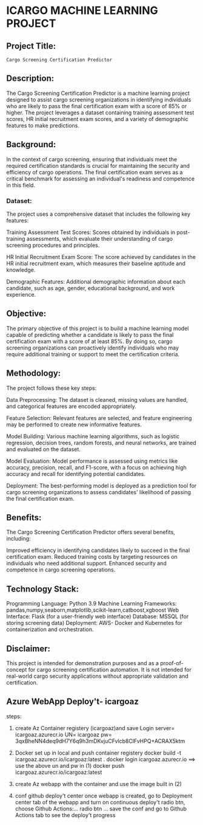 # ICARGO MACHINE LEARNING PROJECT
## Project Title: 
    Cargo Screening Certification Predictor
## Description:
The Cargo Screening Certification Predictor is a machine learning project designed to assist cargo screening organizations in identifying individuals who are likely to pass the final certification exam with a score of 85% or higher. The project leverages a dataset containing training assessment test scores, HR initial recruitment exam scores, and a variety of demographic features to make predictions.

## Background:
In the context of cargo screening, ensuring that individuals meet the required certification standards is crucial for maintaining the security and efficiency of cargo operations. The final certification exam serves as a critical benchmark for assessing an individual's readiness and competence in this field.
### Dataset:
 The project uses a comprehensive dataset that includes the following key features:

Training Assessment Test Scores: Scores obtained by individuals in post-training assessments, which evaluate their understanding of cargo screening procedures and principles.

HR Initial Recruitment Exam Score: The score achieved by candidates in the HR initial recruitment exam, which measures their baseline aptitude and knowledge.

Demographic Features: Additional demographic information about each candidate, such as age, gender, educational background, and work experience.
## Objective:
The primary objective of this project is to build a machine learning model capable of predicting whether a candidate is likely to pass the final certification exam with a score of at least 85%. By doing so, cargo screening organizations can proactively identify individuals who may require additional training or support to meet the certification criteria.
## Methodology:
 The project follows these key steps:

Data Preprocessing: The dataset is cleaned, missing values are handled, and categorical features are encoded appropriately.

Feature Selection: Relevant features are selected, and feature engineering may be performed to create new informative features.

Model Building: Various machine learning algorithms, such as logistic regression, decision trees, random forests, and neural networks, are trained and evaluated on the dataset.

Model Evaluation: Model performance is assessed using metrics like accuracy, precision, recall, and F1-score, with a focus on achieving high accuracy and recall for identifying potential candidates.

Deployment: The best-performing model is deployed as a prediction tool for cargo screening organizations to assess candidates' likelihood of passing the final certification exam.
## Benefits:

The Cargo Screening Certification Predictor offers several benefits, including:

Improved efficiency in identifying candidates likely to succeed in the final certification exam.
Reduced training costs by targeting resources on individuals who need additional support.
Enhanced security and competence in cargo screening operations.

## Technology Stack:

Programming Language:
     Python 3.9
Machine Learning Frameworks:
     pandas,numpy,seaborn,matplotlib,scikit-learn,catboost,xgboost
Web Interface: 
    Flask (for a user-friendly web interface)
Database: 
    MSSQL (for storing screening data)
Deployment:
    AWS- Docker and Kubernetes for containerization and orchestration.
 

## Disclaimer:
This project is intended for demonstration purposes and as a proof-of-concept for cargo screening certification automation. It is not intended for real-world cargo security applications without appropriate validation and certification.

## Azure WebApp Deploy't- icargoaz
steps:
1. create Az Container registery (icargoaz)and save 
	Login server= icargoaz.azurecr.io
	UN= icargoaz
	pw= 3qxBheNN4deq9dH7Y6q9h3mDKvjuCFvlcb8ClFvHPQ+ACRAX5ktm
2. Docker set up in local and push container registery
	docker build -t icargoaz.azurecr.io/icargoaz:latest .
	docker login icargoaz.azurecr.io ==> use the above un and pw in (1)
	docker push icargoaz.azurecr.io/icargoaz:latest
3. create Az webapp with the container and use the image built in (2)
	
4. conf github deploy't center
	once webapp is created, go to Deployment center tab of the webapp and turn on continuous deploy't radio btn, choose Github Actions:... radio btn ...
	save the conf and go to Github Actions tab to see the deploy't progress
